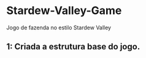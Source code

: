 # Stardew-Valley-Game
Jogo de fazenda no estilo Stardew Valley

## 1: Criada a estrutura base do jogo.
